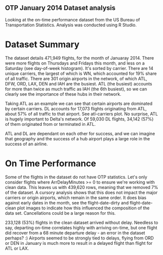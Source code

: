 OTP January 2014 Dataset analysis
--------------------

Looking at the on-time performance dataset from the US Bureau of Transportation Statistics.
Analysis was conducted using R Studio.


Dataset Summary
===============
The dataset details 471,949 flights, for the month of Januaray 2014. 
There were more flights on Thursdays and Fridays this month, and less on a Saturday (see day-of-week histogram).
It's sorted by carrier. There are 14 unique carriers, the largest of which is WN, which accounted for 19% share of all traffic.
There are 301 origin airports in the network, of which ATL, DFW, ORD, LAX, DEN and IAH are the busiest. ATL (the busiest) accounts for more than twice as much traffic as IAH (the 6th busiest), so we can clearly see the importance of these hubs in their network.

Taking ATL as an example we can see that certain airports are dominated by certain carriers. DL accounts for 17,073 flights originating from ATL, about 57% of all traffic to that airport. See atl-carriers plot.
No surprise, ATL is hugely important to Delta's network. Of 59,030 DL flights, 34,142 (57%) of them originated from or terminated in ATL. 

ATL and DL are dependant on each other for success, and we can imagine that geography and the success of a hub airport plays a large role in the success of an airline.

On Time Performance
===================
Some of the flights in the dataset do not have OTP statistics. Let's only consider flights where ArrDelayMinutes >= 0 to ensure we're working with clean data. This leaves us with 439,620 rows, meaning that we removed 7% of the dataset. A cursory analysis shows that this does not impact the major carriers or origin airports, which remain in the same order. It does bias against early dates in the month, see the flight-date-dirty and flight-date-clean plot images to indicate how this influenced the composition of the data set.
Cancellations could be a large reason for this.

233,128 (53%) flights in the clean dataset arrived without delay. Needless to say, departing on-time correlates highly with arriving on-time, but one flight did recover from a 68 minute departure delay - an error in the dataset perhaps? :)
Airports seemed to be strongly tied to delays, flying from ORD or DEN in January is much more to result in a delayed flight than flight for ATL or LAX.